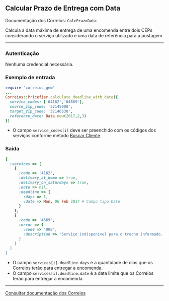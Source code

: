## Calcular Prazo de Entrega com Data

Documentação dos Correios: `CalcPrazoData`

Calcula a data máxima de entrega de uma encomenda entre dois CEPs considerando o serviço utilizado e uma data de
referência para a postagem.

____

### Autenticação
Nenhuma credencial necessária.

### Exemplo de entrada

```ruby
require 'correios_gem'
...
Correios::Pricefier.calculate_deadline_with_date({
  service_codes: ['04162','04669'],
  source_zip_code: '32145000',
  target_zip_code: '32140530',
  reference_date: Date.new(2017,2,3)
})

```
* O campo `service_codes[i]` deve ser preenchido com os códigos dos serviços conforme método [Buscar Cliente](../sigep/SEARCH_CUSTOMER.md).

### Saída

```ruby
{
  :services => [
    {
      :code => '4162',
      :delivery_at_home => true,
      :delivery_on_saturdays => true,
      :note => nil,
      :deadline => {
        :days => 1,
        :date => Mon, 06 Feb 2017 # Campo tipo Date 
      }
    },
    {
      :code => '4669',
      :error => {
        :code => '008',
        :description => 'Serviço indisponível para o trecho informado.''
      }
    }
  ]
}
```
* O campo `services[i].deadline.days` é a quantidade de dias que os Correios terão para entregar a encomenda.
* O campo `services[i].deadline.date` é a data limite que os Correios terão para entregar a encomenda.
---

[Consultar documentação dos Correios](http://ws.correios.com.br/calculador/CalcPrecoPrazo.asmx)

